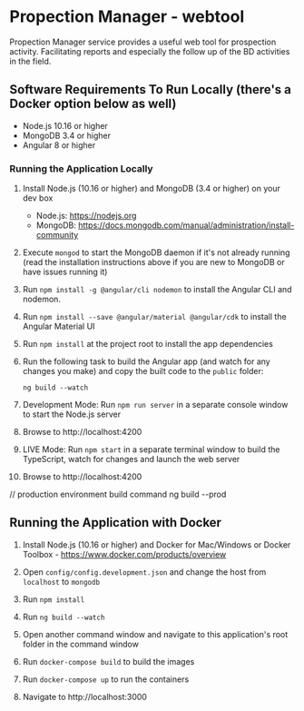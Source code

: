 # Propection Manager - webtool

Propection Manager service provides a useful web tool for prospection activity. Facilitating reports and especially the follow up of the BD activities in the field.

## Software Requirements To Run Locally (there's a Docker option below as well)

* Node.js 10.16 or higher
* MongoDB 3.4 or higher
* Angular 8 or higher

### Running the Application Locally

1. Install Node.js (10.16 or higher) and MongoDB (3.4 or higher) on your dev box

    * Node.js: https://nodejs.org
    * MongoDB: https://docs.mongodb.com/manual/administration/install-community

1. Execute `mongod` to start the MongoDB daemon if it's not already running (read the installation instructions above if you are new to MongoDB or have issues running it)

1. Run `npm install -g @angular/cli nodemon` to install the Angular CLI and nodemon.

1. Run `npm install --save @angular/material @angular/cdk` to install the Angular Material UI

1. Run `npm install` at the project root to install the app dependencies

1. Run the following task to build the Angular app (and watch for any changes you make) and copy the built code to the `public` folder: 

    `ng build --watch`

1. Development Mode: Run `npm run server` in a separate console window to start the Node.js server
1. Browse to http://localhost:4200

1. LIVE Mode: Run `npm start` in a separate terminal window to build the TypeScript, watch for changes and launch the web server
1. Browse to http://localhost:4200

// production environment build command
ng build --prod


## Running the Application with Docker

1. Install Node.js (10.16 or higher) and Docker for Mac/Windows or Docker Toolbox - https://www.docker.com/products/overview

1. Open `config/config.development.json` and change the host from `localhost` to `mongodb`

1. Run `npm install`

1. Run `ng build --watch`

1. Open another command window and navigate to this application's root folder in the command window

1. Run `docker-compose build` to build the images

1. Run `docker-compose up` to run the containers

1. Navigate to http://localhost:3000

